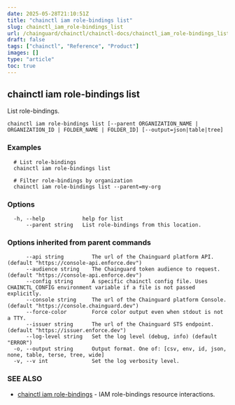 ```yaml
---
date: 2025-05-28T21:10:51Z
title: "chainctl iam role-bindings list"
slug: chainctl_iam_role-bindings_list
url: /chainguard/chainctl/chainctl-docs/chainctl_iam_role-bindings_list/
draft: false
tags: ["chainctl", "Reference", "Product"]
images: []
type: "article"
toc: true
---
```

## chainctl iam role-bindings list

List role-bindings.

```
chainctl iam role-bindings list [--parent ORGANIZATION_NAME | ORGANIZATION_ID | FOLDER_NAME | FOLDER_ID] [--output=json|table|tree]
```

### Examples

```
  # List role-bindings
  chainctl iam role-bindings list
  
  # Filter role-bindings by organization
  chainctl iam role-bindings list --parent=my-org
```

### Options

```
  -h, --help            help for list
      --parent string   List role-bindings from this location.
```

### Options inherited from parent commands

```
      --api string         The url of the Chainguard platform API. (default "https://console-api.enforce.dev")
      --audience string    The Chainguard token audience to request. (default "https://console-api.enforce.dev")
      --config string      A specific chainctl config file. Uses CHAINCTL_CONFIG environment variable if a file is not passed explicitly.
      --console string     The url of the Chainguard platform Console. (default "https://console.chainguard.dev")
      --force-color        Force color output even when stdout is not a TTY.
      --issuer string      The url of the Chainguard STS endpoint. (default "https://issuer.enforce.dev")
      --log-level string   Set the log level (debug, info) (default "ERROR")
  -o, --output string      Output format. One of: [csv, env, id, json, none, table, terse, tree, wide]
  -v, --v int              Set the log verbosity level.
```

### SEE ALSO

* [chainctl iam role-bindings](/chainguard/chainctl/chainctl-docs/chainctl_iam_role-bindings/)	 - IAM role-bindings resource interactions.

